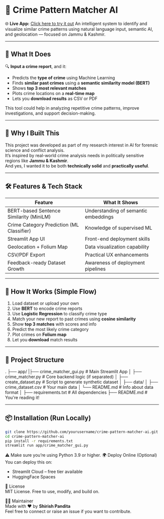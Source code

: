 # 🧠 Crime Pattern Matcher AI  
🌐 **Live App:** [Click here to try it out](https://crime-matcher-ai-giwfu2cgcv7sndfjntesqw.streamlit.app) 
An intelligent system to identify and visualize similar crime patterns using natural language input, semantic AI, and geolocation — focused on Jammu & Kashmir.

---

## 🚀 What It Does

🔍 **Input a crime report**, and it:

- Predicts the **type of crime** using Machine Learning  
- Finds **similar past crimes** using a **semantic similarity model (BERT)**  
- Shows **top 3 most relevant matches**  
- Plots crime locations on a **real-time map**  
- Lets you **download results** as CSV or PDF  

This tool could help in analyzing repetitive crime patterns, improve investigations, and support decision-making.

---

## 🎯 Why I Built This

This project was developed as part of my research interest in AI for forensic science and conflict analysis.  
It’s inspired by real-world crime analysis needs in politically sensitive regions like **Jammu & Kashmir**.  
And yes, I wanted it to be both **technically solid** and **practically useful**.

---

## 🛠️ Features & Tech Stack

| Feature                                      | What It Shows                        |
|---------------------------------------------|--------------------------------------|
| BERT-based Sentence Similarity (MiniLM)     | Understanding of semantic embeddings |
| Crime Category Prediction (ML Classifier)   | Knowledge of supervised ML           |
| Streamlit App UI                            | Front-end deployment skills          |
| Geolocation + Folium Map                    | Data visualization capability        |
| CSV/PDF Export                              | Practical UX enhancements            |
| Feedback-ready Dataset Growth               | Awareness of deployment pipelines    |

---

## 🧩 How It Works (Simple Flow)

1. Load dataset or upload your own
2. Use **BERT** to encode crime reports
3. Use **Logistic Regression** to classify crime type
4. Match your new report to past crimes using **cosine similarity**
5. Show **top 3 matches** with scores and info
6. Predict the most likely crime category
7. Plot crimes on **Folium map**
8. Let you **download** match results

---

## 📁 Project Structure
.
├── app/
|├── crime_matcher_gui.py # Main Streamlit App
│ ├── crime_matcher.py # Core backend logic (if separated)
│ ├── create_dataset.py # Script to generate synthetic dataset
│
├── data/
│ ├── crime_dataset.csv # Your main data
│ └── README.md # Info about data format
│
├── requirements.txt # All dependencies
├── README.md # You're reading it!

---

## 📦 Installation (Run Locally)

```bash
git clone https://github.com/yourusername/crime-pattern-matcher-ai.git
cd crime-pattern-matcher-ai
pip install -r requirements.txt
streamlit run app/crime_matcher_gui.py
```
⚠️ Make sure you’re using Python 3.9 or higher.
🌍 Deploy Online (Optional)  
You can deploy this on:

- Streamlit Cloud – free tier available  
- HuggingFace Spaces  

📜 License  
MIT License. Free to use, modify, and build on.

🙋‍♂️ Maintainer  
Made with ❤️ by **Shirish Pandita**  
Feel free to connect or raise an issue if you want to contribute.
